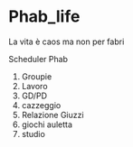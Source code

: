 # Phab_life
La vita è caos ma non per fabri

Scheduler Phab
1. Groupie
2. Lavoro
3. GD/PD
4. cazzeggio
5. Relazione Giuzzi
6. giochi auletta
7. studio
